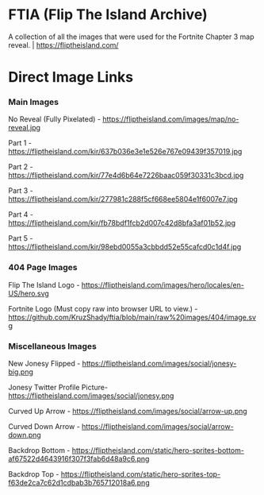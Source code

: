 # FTIA (Flip The Island Archive)
A collection of all the images that were used for the Fortnite Chapter 3 map reveal. | https://fliptheisland.com/

# Direct Image Links

### Main Images
No Reveal (Fully Pixelated) - https://fliptheisland.com/images/map/no-reveal.jpg

Part 1 - https://fliptheisland.com/kir/637b036e3e1e526e767e09439f357019.jpg

Part 2 - https://fliptheisland.com/kir/77e4d6b64e7226baac059f30331c3bcd.jpg

Part 3 - https://fliptheisland.com/kir/277981c288f5cf668ee5804e1f6007e7.jpg

Part 4 - https://fliptheisland.com/kir/fb78bdf1fcb2d007c42d8bfa3af01b52.jpg

Part 5 - https://fliptheisland.com/kir/98ebd0055a3cbbdd52e55cafcd0c1d4f.jpg

### 404 Page Images
Flip The Island Logo - https://fliptheisland.com/images/hero/locales/en-US/hero.svg

Fortnite Logo (Must copy raw into browser URL to view.) - https://github.com/KruzShady/ftia/blob/main/raw%20images/404/image.svg

### Miscellaneous Images
New Jonesy Flipped - https://fliptheisland.com/images/social/jonesy-big.png

Jonesy Twitter Profile Picture- https://fliptheisland.com/images/social/jonesy.png

Curved Up Arrow - https://fliptheisland.com/images/social/arrow-up.png

Curved Down Arrow - https://fliptheisland.com/images/social/arrow-down.png

Backdrop Bottom - https://fliptheisland.com/static/hero-sprites-bottom-af67522d4643916f307f3fab6d48a9c6.png

Backdrop Top - https://fliptheisland.com/static/hero-sprites-top-f63de2ca7c62d1cdbab3b765712018a6.png
